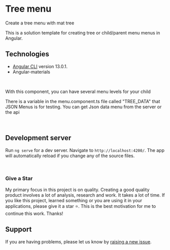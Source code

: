 # Tree menu
Create a tree menu with mat tree
<br/>

This is a solution template for creating tree or child/parent menu menus  in Angular.

## Technologies

* [Angular CLI](https://github.com/angular/angular-cli) version 13.0.1.
* Angular-materials
</br>

With this component, you can have several menu levels for your child

There is a variable in the menu.component.ts file called "TREE_DATA" that JSON Menus is for testing. You can get Json data menu from the server or the api


</br>

## Development server

Run `ng serve` for a dev server. Navigate to `http://localhost:4200/`. The app will automatically reload if you change any of the source files.


</br>

### Give a Star

My primary focus in this project is on quality. Creating a good quality product involves a lot of analysis, research and work. It takes a lot of time. If you like this project, learned something or you are using it in your applications, please give it a star :star:.  This is the best motivation for me to continue this work. Thanks!

## Support

If you are having problems, please let us know by [raising a new issue](https://github.com/armanab/My-Package/issues/new/choose).


